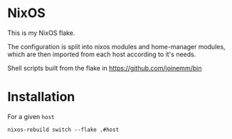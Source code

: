 # NixOS

This is my NixOS flake.

The configuration is split into nixos modules and home-manager modules, 
which are then imported from each host according to it's needs.

Shell scripts built from the flake in https://github.com/joinemm/bin

# Installation

For a given `host`

```
nixos-rebuild switch --flake .#host
```
